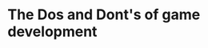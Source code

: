 <link rel="stylesheet" type="text/css" href="../../main.css" />

# The Dos and Dont's of game development
